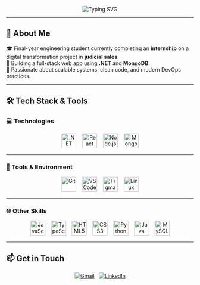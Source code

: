<!-- BANNER -->
<p align="center">
  <img src="https://readme-typing-svg.herokuapp.com?font=Fira+Code&weight=600&pause=1000&color=7FFFD4&center=true&vCenter=true&width=500&lines=Hi+%F0%9F%91%8B%2C+I'm+Segni+Ikram;Full+Stack+Developer+from+Tunisia;Passionate+about+.NET%2C+React%2C+MongoDB" alt="Typing SVG" />
</p>

---

## 🚀 About Me

🎓 Final-year engineering student currently completing an **internship** on a digital transformation project in **judicial sales**.  
💼 Building a full-stack web app using **.NET** and **MongoDB**.  
🌱 Passionate about scalable systems, clean code, and modern DevOps practices.

---

## 🛠️ Tech Stack & Tools

### 💻 Technologies

<div align="center">
  <img src="https://cdn.jsdelivr.net/gh/devicons/devicon/icons/dotnetcore/dotnetcore-original.svg" height="40" alt=".NET" />
  &nbsp;&nbsp;
  <img src="https://cdn.jsdelivr.net/gh/devicons/devicon/icons/react/react-original.svg" height="40" alt="React" />
  &nbsp;&nbsp;
  <img src="https://cdn.jsdelivr.net/gh/devicons/devicon/icons/nodejs/nodejs-original.svg" height="40" alt="Node.js" />
  &nbsp;&nbsp;
  <img src="https://cdn.jsdelivr.net/gh/devicons/devicon/icons/mongodb/mongodb-original.svg" height="40" alt="MongoDB" />
</div>

---

### 🧰 Tools & Environment

<div align="center">
  <img src="https://cdn.jsdelivr.net/gh/devicons/devicon/icons/git/git-original.svg" height="40" alt="Git" />
  &nbsp;&nbsp;
  <img src="https://cdn.jsdelivr.net/gh/devicons/devicon/icons/vscode/vscode-original.svg" height="40" alt="VS Code" />
  &nbsp;&nbsp;
  <img src="https://cdn.jsdelivr.net/gh/devicons/devicon/icons/figma/figma-original.svg" height="40" alt="Figma" />
  &nbsp;&nbsp;
  <img src="https://cdn.jsdelivr.net/gh/devicons/devicon/icons/linux/linux-original.svg" height="40" alt="Linux" />
</div>

---

### 🌐 Other Skills

<div align="center">
  <img src="https://cdn.jsdelivr.net/gh/devicons/devicon/icons/javascript/javascript-original.svg" height="40" alt="JavaScript" />
  &nbsp;&nbsp;
  <img src="https://cdn.jsdelivr.net/gh/devicons/devicon/icons/typescript/typescript-original.svg" height="40" alt="TypeScript" />
  &nbsp;&nbsp;
  <img src="https://cdn.jsdelivr.net/gh/devicons/devicon/icons/html5/html5-original.svg" height="40" alt="HTML5" />
  &nbsp;&nbsp;
  <img src="https://cdn.jsdelivr.net/gh/devicons/devicon/icons/css3/css3-original.svg" height="40" alt="CSS3" />
  &nbsp;&nbsp;
  <img src="https://cdn.jsdelivr.net/gh/devicons/devicon/icons/python/python-original.svg" height="40" alt="Python" />
  &nbsp;&nbsp;
  <img src="https://cdn.jsdelivr.net/gh/devicons/devicon/icons/java/java-original.svg" height="40" alt="Java" />
  &nbsp;&nbsp;
  <img src="https://cdn.jsdelivr.net/gh/devicons/devicon/icons/mysql/mysql-original.svg" height="40" alt="MySQL" />
</div>

---

## 📫 Get in Touch

<div align="center">
  <a href="mailto:ikramsegni28@gmail.com"><img src="https://img.shields.io/badge/Gmail-D14836?style=flat&logo=gmail&logoColor=white" alt="Gmail" /></a>
  &nbsp;
  <a href="https://www.linkedin.com/in/ikram-segni/"><img src="https://img.shields.io/badge/LinkedIn-0A66C2?style=flat&logo=linkedin&logoColor=white" alt="LinkedIn" /></a>
</div>
